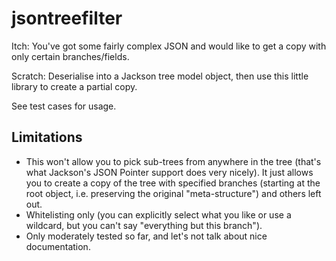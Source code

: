 jsontreefilter
==============

Itch: You've got some fairly complex JSON and would like to get a copy with only certain branches/fields.

Scratch: Deserialise into a Jackson tree model object, then use this little library to create a partial copy.

See test cases for usage.

Limitations
-----------

* This won't allow you to pick sub-trees from anywhere in the tree (that's what Jackson's JSON Pointer support does very nicely). It just allows you to create a copy of the tree with specified branches (starting at the root object, i.e. preserving the original "meta-structure") and others left out.
* Whitelisting only (you can explicitly select what you like or use a wildcard, but you can't say "everything but this branch").
* Only moderately tested so far, and let's not talk about nice documentation.
